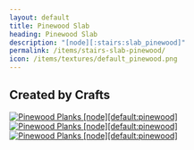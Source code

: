 ```yaml
---
layout: default
title: Pinewood Slab
heading: Pinewood Slab
description: "[node][:stairs:slab_pinewood]"
permalink: /items/stairs-slab-pinewood/
icon: /items/textures/default_pinewood.png
---
```



## Created by Crafts

<div class="craft">
    <div>
        <span><a href="{{site.baseurl}}/items/default-pinewood/"><img src="{{site.baseurl}}/assets/img/items/textures/default_pinewood.png" data-toggle="tooltip" title="Pinewood Planks [node][default:pinewood]"></a></span>
        <span><a href="{{site.baseurl}}/items/default-pinewood/"><img src="{{site.baseurl}}/assets/img/items/textures/default_pinewood.png" data-toggle="tooltip" title="Pinewood Planks [node][default:pinewood]"></a></span>
        <span><a href="{{site.baseurl}}/items/default-pinewood/"><img src="{{site.baseurl}}/assets/img/items/textures/default_pinewood.png" data-toggle="tooltip" title="Pinewood Planks [node][default:pinewood]"></a></span>
    </div>
    <div>
        <span></span>
        <span></span>
        <span></span>
    </div>
    <div>
        <span></span>
        <span></span>
        <span></span>
    </div>
</div>
